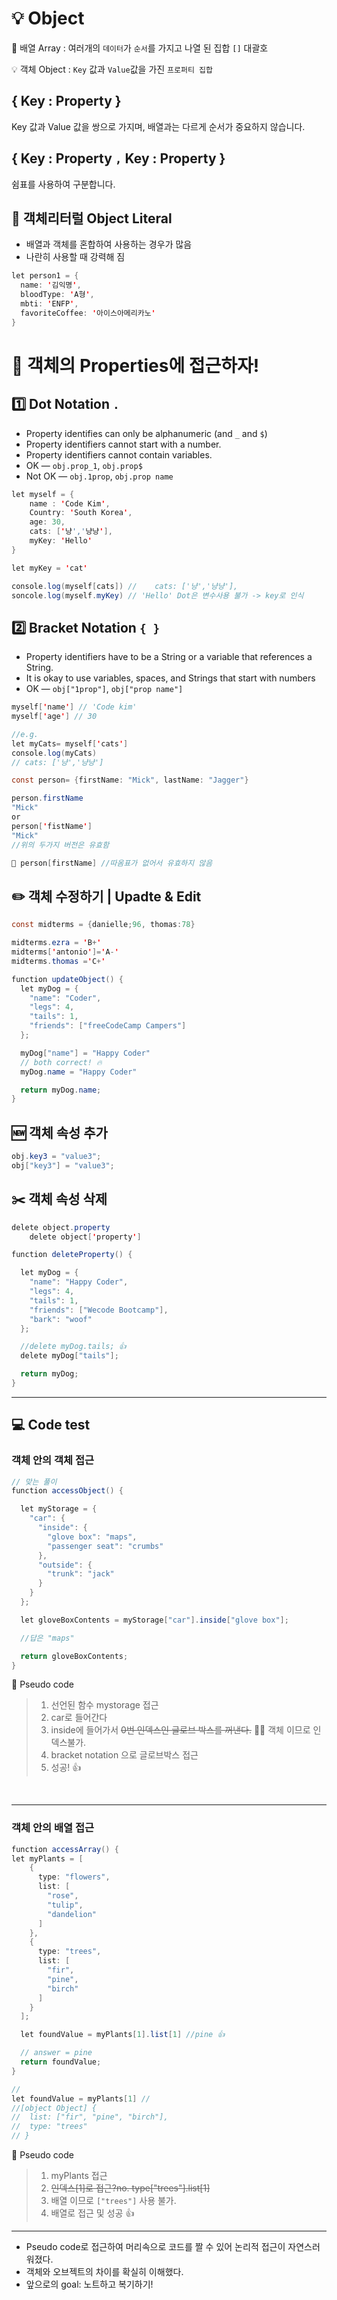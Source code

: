 # 💡 Object

📎 배열 Array : 여러개의 `데이터`가 `순서`를 가지고 나열 된 집합 `[]` 대괄호

💡 객체 Object : `Key` 값과 `Value`값을 가진 `프로퍼티 집합`

## { Key : Property }

Key 값과 Value 값을 쌍으로 가지며, 배열과는 다르게 순서가 중요하지 않습니다.

## { Key : Property `,` Key : Property }

쉼표를 사용하여 구분합니다.

## 📌 객체리터럴 Object Literal

- 배열과 객체를 혼합하여 사용하는 경우가 많음
- 나란히 사용할 때 강력해 짐

```Java script
let person1 = {
  name: '김익명',
  bloodType: 'A형',
  mbti: 'ENFP',
  favoriteCoffee: '아이스아메리카노'
}
```

# 🎫 객체의 Properties에 접근하자!

## 1️⃣ Dot Notation `.`

- Property identifies can only be alphanumeric (and `_` and `$`)
- Property identifiers cannot start with a number.
- Property identifiers cannot contain variables.
- OK — `obj.prop_1`, `obj.prop$`
- Not OK — `obj.1prop`, `obj.prop name`

```Java script
let myself = {
	name : 'Code Kim',
	Country: 'South Korea',
	age: 30,
	cats: ['냥','냥냥'],
	myKey: 'Hello'
}

let myKey = 'cat'

console.log(myself[cats]) // 	cats: ['냥','냥냥'],
soncole.log(myself.myKey) // 'Hello' Dot은 변수사용 불가 -> key로 인식
```

## 2️⃣ Bracket Notation `{ }`

- Property identifiers have to be a String or a variable that references a String.
- It is okay to use variables, spaces, and Strings that start with numbers
- OK — `obj["1prop"]`, `obj["prop name"]`

```Java script
myself['name'] // 'Code kim'
myself['age'] // 30

//e.g.
let myCats= myself['cats']
console.log(myCats)
// cats: ['냥','냥냥']
```

```Java script
const person= {firstName: "Mick", lastName: "Jagger"}

person.firstName
"Mick"
or
person['fistName']
"Mick"
//위의 두가지 버전은 유효함

🙅 person[firstName] //따옴표가 없어서 유효하지 않음
```

## ✏️ 객체 수정하기 | Upadte & Edit

```Java script
const midterms = {danielle;96, thomas:78}

midterms.ezra = 'B+'
midterms['antonio']='A-'
midterms.thomas ='C+'
```

```java script
function updateObject() {
  let myDog = {
    "name": "Coder",
    "legs": 4,
    "tails": 1,
    "friends": ["freeCodeCamp Campers"]
  };

  myDog["name"] = "Happy Coder"
  // both correct! 🔥
  myDog.name = "Happy Coder"

  return myDog.name;
}
```

## 🆕 객체 속성 추가

```Java script
obj.key3 = "value3";
obj["key3"] = "value3";
```

## ✂️ 객체 속성 삭제

```Java script
delete object.property
    delete object['property']
```

```Java script
function deleteProperty() {

  let myDog = {
    "name": "Happy Coder",
    "legs": 4,
    "tails": 1,
    "friends": ["Wecode Bootcamp"],
    "bark": "woof"
  };

  //delete myDog.tails; 👍
  delete myDog["tails"];

  return myDog;
}
```

<hr>

## 💻 Code test

### 객체 안의 객체 접근

```Java script
// 맞는 풀이
function accessObject() {

  let myStorage = {
    "car": {
      "inside": {
        "glove box": "maps",
        "passenger seat": "crumbs"
      },
      "outside": {
        "trunk": "jack"
      }
    }
  };

  let gloveBoxContents = myStorage["car"].inside["glove box"];

  //답은 "maps"

  return gloveBoxContents;
}

```

🤔 Pseudo code

> 1. 선언된 함수 mystorage 접근
> 2. car로 들어간다
> 3. inside에 들어가서 ~~0번 인덱스인 글로브 박스를 꺼낸다.~~ 🤦‍♀️ 객체 이므로 인덱스불가.
> 4. bracket notation 으로 글로브박스 접근
> 5. 성공! 👍

<br>

<hr>

### 객체 안의 배열 접근

```Java script
function accessArray() {
let myPlants = [
    {
      type: "flowers",
      list: [
        "rose",
        "tulip",
        "dandelion"
      ]
    },
    {
      type: "trees",
      list: [
        "fir",
        "pine",
        "birch"
      ]
    }
  ];

  let foundValue = myPlants[1].list[1] //pine 👍

  // answer = pine
  return foundValue;
}

//
let foundValue = myPlants[1] //
//[object Object] {
//  list: ["fir", "pine", "birch"],
//  type: "trees"
// }

```

🤔 Pseudo code

> 1. myPlants 접근
> 2. ~~인덱스[1]로 접근?no. type["trees"].list[1]~~
> 3. 배열 이므로 `["trees"]` 사용 불가.
> 4. 배열로 접근 및 성공 👍

<hr>

- Pseudo code로 접근하여 머리속으로 코드를 짤 수 있어 논리적 접근이 자연스러워졌다.<br>
- 객체와 오브젝트의 차이를 확실히 이해했다.<br>
- 앞으로의 goal: 노트하고 복기하기!<br>
